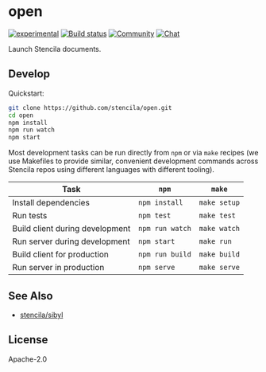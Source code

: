 # open

[![experimental](https://img.shields.io/badge/stability-experimental-orange.svg)](http://github.com/badges/stability-badges)
[![Build status](https://travis-ci.org/stencila/open.svg?branch=master)](https://travis-ci.org/stencila/open)
[![Community](https://img.shields.io/badge/join-community-green.svg)](https://community.stenci.la)
[![Chat](https://badges.gitter.im/stencila/stencila.svg)](https://gitter.im/stencila/stencila)

Launch Stencila documents.

## Develop
Quickstart:

```sh
git clone https://github.com/stencila/open.git
cd open
npm install
npm run watch
npm start
```

Most development tasks can be run directly from `npm` or via `make` recipes (we
use Makefiles to provide similar, convenient development commands across
Stencila repos using different languages with different tooling).

Task                              | `npm`                 | `make`          |
----------------------------------|-----------------------|-----------------|
Install dependencies              | `npm install`         | `make setup`
Run tests                         | `npm test`            | `make test`
Build client during development   | `npm run watch`       | `make watch`
Run server during development     | `npm start`           | `make run`
Build client for production       | `npm run build`       | `make build`
Run server in production          | `npm serve`           | `make serve`

## See Also
- [stencila/sibyl](https://github.com/stencila/sibyl)

## License
Apache-2.0
